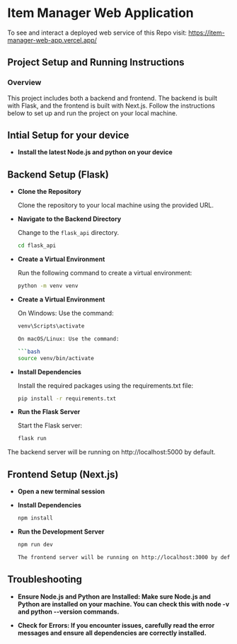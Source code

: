 # Item Manager Web Application

To see and interact a deployed web service of this Repo visit: https://item-manager-web-app.vercel.app/

## Project Setup and Running Instructions

### Overview

This project includes both a backend and frontend. The backend is built with Flask, and the frontend is built with Next.js. Follow the instructions below to set up and run the project on your local machine.

## Intial Setup for your device

- **Install the latest Node.js and python on your device**

## Backend Setup (Flask)

- **Clone the Repository**

  Clone the repository to your local machine using the provided URL.

- **Navigate to the Backend Directory**

  Change to the `flask_api` directory.

  ```bash
  cd flask_api

- **Create a Virtual Environment**

  Run the following command to create a virtual environment:
  
  ```bash
  python -m venv venv

- **Create a Virtual Environment**

  On Windows: Use the command:

  ```bash
  venv\Scripts\activate

  On macOS/Linux: Use the command:

  ```bash
  source venv/bin/activate

- **Install Dependencies**

  Install the required packages using the requirements.txt file:

  ```bash
  pip install -r requirements.txt

- **Run the Flask Server**
  
  Start the Flask server:
  
  ```bash
  flask run

The backend server will be running on http://localhost:5000 by default.

## Frontend Setup (Next.js)

- **Open a new terminal session**

- **Install Dependencies**

  ```bash
  npm install

- **Run the Development Server**
 
  ```bash
  npm run dev

  The frontend server will be running on http://localhost:3000 by default.

## Troubleshooting

  - **Ensure Node.js and Python are Installed: Make sure Node.js and Python are installed on your machine. You can check this with node -v and python --version commands.**

  - **Check for Errors: If you encounter issues, carefully read the error messages and ensure all dependencies are correctly installed.**
 
